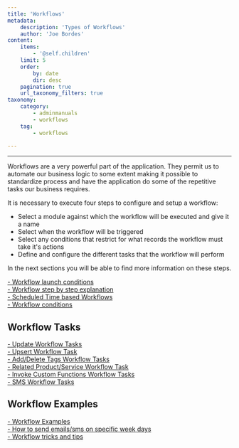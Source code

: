 ```yaml
---
title: 'Workflows'
metadata:
    description: 'Types of Workflows'
    author: 'Joe Bordes'
content:
    items:
        - '@self.children'
    limit: 5
    order:
        by: date
        dir: desc
    pagination: true
    url_taxonomy_filters: true
taxonomy:
    category:
        - adminmanuals
        - workflows
    tag:
        - workflows
        
---
```

---


Workflows are a very powerful part of the application. They permit us to automate our business logic to some extent making it possible to standardize process and have the application do some of the repetitive tasks our business requires.

It is necessary to execute four steps to configure and setup a workflow:

-   Select a module against which the workflow will be executed and give it a name
-   Select when the workflow will be triggered
-   Select any conditions that restrict for what records the workflow must take it's actions
-   Define and configure the different tasks that the workflow will perform


In the next sections you will be able to find more information on these steps.

[-  Workflow launch conditions](../10.workflow/10.workflow_launch_conditions) <br>
[-  Workflow step by step explanation](./11.workflow_stepbystep) <br>
[-  Scheduled Time based Workflows](./05.scheduled_workflows) <br>
[-  Workflow conditions](./08.workflow_conditions) <br>

## Workflow Tasks

[-  Update Workflow Tasks](./06.update_workflows) <br>
[-  Upsert Workflow Task](./07.upsert_workflows) <br>
[-  Add/Delete Tags Workflow Tasks](./01.addeltag_workflows) <br>
[-  Related Product/Service Workflow Task](./04.relateproductservice_workflows) <br>
[-  Invoke Custom Functions Workflow Tasks](./03.invokecustomfunction_workflows) <br>
[-  SMS Workflow Tasks](../../04.user-manual/smsnotifier#sms-task-with-work-flow) <br>

## Workflow Examples

[-  Workflow Examples](./09.workflow_examples) <br>
[-  How to send emails/sms on specific week days](./13.workflow_weekendwarning) <br>
[-  Workflow tricks and tips](./12.workflow_tricksandtips) <br>
